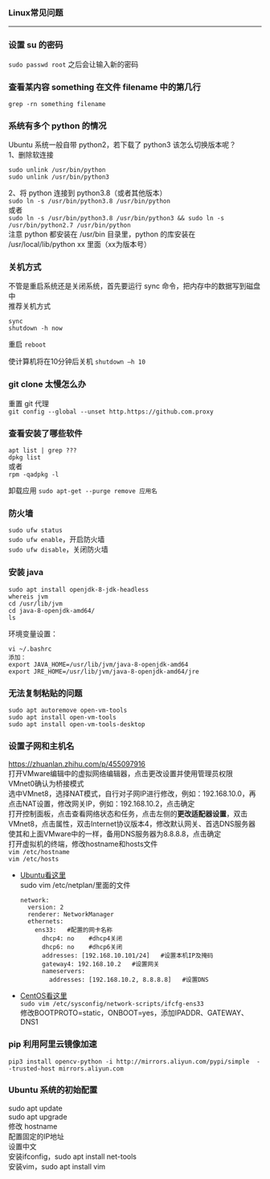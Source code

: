 ### Linux常见问题

---

### 设置 su 的密码

`sudo passwd root` 之后会让输入新的密码

### 查看某内容 something 在文件 filename 中的第几行

`grep -rn something filename`

### 系统有多个 python 的情况

Ubuntu 系统一般自带 python2，若下载了 python3 该怎么切换版本呢？  
1、删除软连接  
```
sudo unlink /usr/bin/python
sudo unlink /usr/bin/python3
```
2、将 python 连接到 python3.8（或者其他版本）  
`sudo ln -s /usr/bin/python3.8 /usr/bin/python`  
或者  
`sudo ln -s /usr/bin/python3.8 /usr/bin/python3 && sudo ln -s /usr/bin/python2.7 /usr/bin/python`  
注意 python 都安装在 /usr/bin 目录里，python 的库安装在 /usr/local/lib/python xx 里面（xx为版本号）  

### 关机方式

不管是重启系统还是关闭系统，首先要运行 sync 命令，把内存中的数据写到磁盘中  
推荐关机方式  
```
sync
shutdown -h now
```

重启
`reboot`

使计算机将在10分钟后关机
`shutdown –h 10`

### git clone 太慢怎么办

重置 git 代理  
`git config --global --unset http.https://github.com.proxy`  

### 查看安装了哪些软件

`apt list | grep ???`  
`dpkg list`  
或者  
`rpm -qadpkg -l`  

卸载应用 `sudo apt-get --purge remove 应用名`  

### 防火墙

`sudo ufw status`  
`sudo ufw enable`，开启防火墙  
`sudo ufw disable`，关闭防火墙  

### 安装 java

```
sudo apt install openjdk-8-jdk-headless
whereis jvm
cd /usr/lib/jvm
cd java-8-openjdk-amd64/
ls
```
环境变量设置：  
```
vi ~/.bashrc
添加：
export JAVA_HOME=/usr/lib/jvm/java-8-openjdk-amd64
export JRE_HOME=/usr/lib/jvm/java-8-openjdk-amd64/jre
```

### 无法复制粘贴的问题

```
sudo apt autoremove open-vm-tools
sudo apt install open-vm-tools
sudo apt install open-vm-tools-desktop
```

### 设置子网和主机名

https://zhuanlan.zhihu.com/p/455097916  
打开VMware编辑中的虚拟网络编辑器，点击更改设置并使用管理员权限  
VMnet0确认为桥接模式  
选中VMnet8，选择NAT模式，自行对子网IP进行修改，例如：192.168.10.0，再点击NAT设置，修改网关IP，例如：192.168.10.2，点击确定  
打开控制面板，点击查看网络状态和任务，点击左侧的**更改适配器设置**，双击VMnet8，点击属性，双击Internet协议版本4，修改默认网关、首选DNS服务器使其和上面VMware中的一样，备用DNS服务器为8.8.8.8，点击确定  
打开虚拟机的终端，修改hostname和hosts文件  
`vim /etc/hostname`  
`vim /etc/hosts`  

- [Ubuntu看这里](https://blog.csdn.net/qq_19734597/article/details/104087091)  
    sudo vim /etc/netplan/里面的文件 
    ```
    network:
      version: 2
      renderer: NetworkManager
      ethernets:
        ens33:   #配置的网卡名称
          dhcp4: no    #dhcp4关闭
          dhcp6: no    #dhcp6关闭
          addresses: [192.168.10.101/24]   #设置本机IP及掩码
          gateway4: 192.168.10.2   #设置网关
          nameservers:
            addresses: [192.168.10.2, 8.8.8.8]   #设置DNS
    ```

- [CentOS看这里](https://www.bilibili.com/video/BV1Qp4y1n7EN?p=20&vd_source=f17bac2fc1c6cdda2557b1601f2c6413)  
    `sudo vim /etc/sysconfig/network-scripts/ifcfg-ens33`  
    修改BOOTPROTO=static，ONBOOT=yes，添加IPADDR、GATEWAY、DNS1  

### pip 利用阿里云镜像加速

`pip3 install opencv-python -i http://mirrors.aliyun.com/pypi/simple  --trusted-host mirrors.aliyun.com`

### Ubuntu 系统的初始配置

sudo apt update  
sudo apt upgrade  
修改 hostname  
配置固定的IP地址  
设置中文  
安装ifconfig，sudo apt install net-tools  
安装vim，sudo apt install vim  
